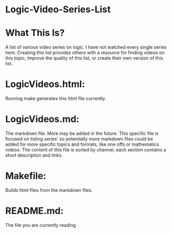 # Logic-Video-Series-List
# What This Is?
A list of various video series on logic. I have not watched every single series here. Creating this list provides others with a resource for finding videos on this topic, improve the quality of this list, or create their own version of this list.
# LogicVideos.html:
Running make generates this html file currently.
# LogicVideos.md:
The markdown file. More may be added in the future. This specific file is focused on listing series' so potentially more markdown files could be added for more specific topics and formats, like one offs or mathematics videos. The content of this file is sorted by channel, each section contains a short description and links.
# Makefile:
Builds html files from the markdown files.
# README.md:
The file you are currently reading
